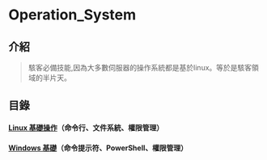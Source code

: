 # Operation_System
## 介紹
> 駭客必備技能,因為大多數伺服器的操作系統都是基於linux。等於是駭客領域的半片天。
## 目錄
#### [Linux 基礎操作](https://github.com/shawnhuang125/Operation_System/blob/main/linux/linux_operate.md)（命令行、文件系統、權限管理）
#### [Windows 基礎]()（命令提示符、PowerShell、權限管理）
